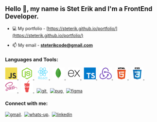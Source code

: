 <h2 align="left">Hello 👋, my name is Stet Erik and I'm a FrontEnd Developer.</h2>

- 💻 My portfolio - [https://steterik.github.io/portfolio/](https://steterik.github.io/portfolio/)

- 📫 My email - **steterikcode@gmail.com**

<h3 align="left">Languages and Tools:</h3>
<p align="left">
	<a href="https://www.javascript.com" target="blank" rel="noreferrer">
		<img src="https://raw.githubusercontent.com/devicons/devicon/master/icons/javascript/javascript-original.svg" alt="javascript" width="40" height="40"/>
	</a>
	&nbsp;
	<a href="https://nodejs.org/en" target="_blank" rel="noreferrer">
		<img src="https://raw.githubusercontent.com/devicons/devicon/master/icons/nodejs/nodejs-original.svg" alt="nodejs" width="40" height="40"/>
	</a>
	&nbsp;
	<a href="https://reactjs.org/" target="_blank" rel="noreferrer">
		<img src="https://raw.githubusercontent.com/devicons/devicon/master/icons/react/react-original-wordmark.svg" alt="react" width="40" height="40"/>
	</a>
	&nbsp;
	<a href="https://www.mongodb.com/home" target="_blank" rel="noreferrer">
		<img src="https://raw.githubusercontent.com/devicons/devicon/master/icons/mongodb/mongodb-original.svg" alt="react" width="40" height="40"/>
	</a>
	&nbsp;
	<a href="https://expressjs.com" target="_blank" rel="noreferrer">
		<img src="https://raw.githubusercontent.com/devicons/devicon/master/icons/express/express-original.svg" alt="express" width="40" height="40"/>
	</a>
	&nbsp;
	<a href="https://www.typescriptlang.org/" target="_blank" rel="noreferrer">
		<img src="https://raw.githubusercontent.com/devicons/devicon/master/icons/typescript/typescript-original.svg" alt="typescript" width="40" height="40"/>
	</a>
	&nbsp;
	<a href="https://redux.js.org" target="_blank" rel="noreferrer">
		<img src="https://raw.githubusercontent.com/devicons/devicon/master/icons/redux/redux-original.svg" alt="redux" width="40" height="40"/>
	</a>
	&nbsp;
	<a href="https://www.w3.org/html/" target="_blank" rel="noreferrer">
		<img src="https://raw.githubusercontent.com/devicons/devicon/master/icons/html5/html5-original-wordmark.svg" alt="html5" width="40" height="40"/>
	</a>
	&nbsp;
	<a href="https://www.w3schools.com/css/" target="_blank" rel="noreferrer">
		<img src="https://raw.githubusercontent.com/devicons/devicon/master/icons/css3/css3-original-wordmark.svg" alt="css3" width="40" height="40"/>
	</a>
	&nbsp;
	<a href="https://sass-lang.com" target="_blank" rel="noreferrer">
		<img src="https://raw.githubusercontent.com/devicons/devicon/master/icons/sass/sass-original.svg" alt="sass" width="40" height="40"/>
	</a>
	&nbsp;
	<a href="https://gulpjs.com" target="_blank" rel="noreferrer">
		<img src="https://raw.githubusercontent.com/devicons/devicon/master/icons/gulp/gulp-plain.svg" alt="gulp" width="40" height="40"/>
	</a>
	&nbsp;
	<a href="https://git-scm.com/" target="_blank" rel="noreferrer">
		<img src="https://www.vectorlogo.zone/logos/git-scm/git-scm-icon.svg" alt="git" width="40" height="40"/>
	</a>
	&nbsp;
	<a href="https://pugjs.org" target="_blank" rel="noreferrer">
		<img src="https://cdn.worldvectorlogo.com/logos/pug.svg" alt="pug" width="40" height="40"/>
	</a>
	&nbsp;
	<a href="https://www.figma.com/" target="_blank" rel="noreferrer">
		<img src="https://www.vectorlogo.zone/logos/figma/figma-icon.svg" alt="figma" width="40" height="40"/>
	</a>
</p>
<h3 align="left">Connect with me:</h3>
<p align="left">
	<a href="mailto:steterikcode@gmai.com" target="_blank">
		<img align="center" src="https://upload.wikimedia.org/wikipedia/commons/7/7e/Gmail_icon_%282020%29.svg" alt="gmail" height="40" width="40" />
	</a>&nbsp;
	<a href="https://wa.me/+996700200596" target="_blank">
		<img align="center" src="https://www.besplatnyeprogrammy.ru/wp-content/uploads/WhatsApp.png" alt="whats-up" height="40" width="40" />
	</a>&nbsp;
	<a href="https://linkedin.com/in/steterik" target="_blank">
		<img align="center" src="https://raw.githubusercontent.com/rahuldkjain/github-profile-readme-generator/master/src/images/icons/Social/linked-in-alt.svg" alt="linkedin" height="35" width="40" />
	</a>
</p>
